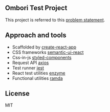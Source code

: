 ## Ombori Test Project
This project is referred to this [problem statement](https://github.com/ombori/react-native-code-test).

## Approach and tools
- Scaffolded by [create-react-app](https://github.com/facebook/create-react-app)
- CSS frameworks [semantic-ui-react](https://react.semantic-ui.com/introduction)
- Css-in-js [styled-components](https://www.styled-components.com/)
- Request API [axios](https://github.com/axios/axios)
- Test runner [jest](https://facebook.github.io/jest/)
- React test utilities [enzyme](http://airbnb.io/enzyme/)
- Functional utilities [ramda](http://ramdajs.com)

## License
MIT
